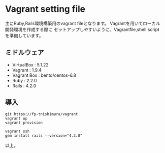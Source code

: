 # Vagrant setting file

主にRuby,Rails環境構築用のvagrant fileとなります。
Vagrantを用いてローカル開発環境を作成する際に
セットアップしやすいように、Vagrantfile,shell scriptを準備しています。


## ミドルウェア


- VirtualBox : 5.1.22
- Vagrant : 1.9.4
- Vagrant Box : bento/centos-6.8
- Ruby : 2.2.0
- Rails : 4.2.0

## 導入

```shell
git https://fp-tnishimura/vagrant
vagrant up
vagrant provision
```

```shell
vagrant ssh
gem install rails --version="4.2.0"
```


以上。
